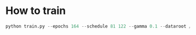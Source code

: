 # How to train
``` python
python train.py --epochs 164 --schedule 81 122 --gamma 0.1 --dataroot /path/to/data
```